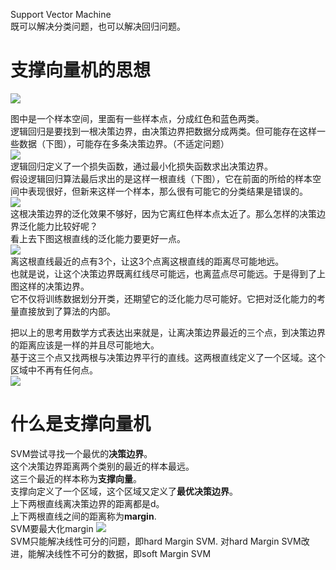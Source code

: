 Support Vector Machine  
既可以解决分类问题，也可以解决回归问题。  

# 支撑向量机的思想

![](http://windmissing.github.io/images/2019/208.jpg)

图中是一个样本空间，里面有一些样本点，分成红色和蓝色两类。  
逻辑回归是要找到一根决策边界，由决策边界把数据分成两类。但可能存在这样一些数据（下图），可能存在多条决策边界。（不适定问题）  
![](http://windmissing.github.io/images/2019/209.jpg)  
逻辑回归定义了一个损失函数，通过最小化损失函数求出决策边界。  
假设逻辑回归算法最后求出的是这样一根直线（下图），它在前面的所给的样本空间中表现很好，但新来这样一个样本，那么很有可能它的分类结果是错误的。  
![](http://windmissing.github.io/images/2019/210.jpg)  
这根决策边界的泛化效果不够好，因为它离红色样本点太近了。那么怎样的决策边界泛化能力比较好呢？  
看上去下图这根直线的泛化能力要更好一点。  
![](http://windmissing.github.io/images/2019/213.jpg)  
离这根直线最近的点有3个，让这3个点离这根直线的距离尽可能地远。  
也就是说，让这个决策边界既离红线尽可能远，也离蓝点尽可能远。于是得到了上图这样的决策边界。  
它不仅将训练数据划分开类，还期望它的泛化能力尽可能好。它把对泛化能力的考量直接放到了算法的内部。  

把以上的思考用数学方式表达出来就是，让离决策边界最近的三个点，到决策边界的距离应该是一样的并且尽可能地大。    
基于这三个点又找两根与决策边界平行的直线。这两根直线定义了一个区域。这个区域中不再有任何点。  
![](http://windmissing.github.io/images/2019/211.jpg)   

# 什么是支撑向量机

SVM尝试寻找一个最优的**决策边界**。  
这个决策边界距离两个类别的最近的样本最远。  
这三个最近的样本称为**支撑向量**。  
支撑向定义了一个区域，这个区域又定义了**最优决策边界**。  
上下两根直线离决策边界的距离都是d。  
上下两根直线之间的距离称为**margin**.  
SVM要最大化margin
![](http://windmissing.github.io/images/2019/212.jpg)  
SVM只能解决线性可分的问题，即hard Margin SVM.
对hard Margin SVM改进，能解决线性不可分的数据，即soft Margin SVM
